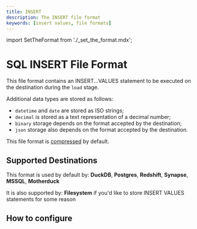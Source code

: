 ```yaml
---
title: INSERT
description: The INSERT file format
keywords: [insert values, file formats]
---
```

import SetTheFormat from './_set_the_format.mdx';

# SQL INSERT File Format

This file format contains an INSERT...VALUES statement to be executed on the destination during the `load` stage.

Additional data types are stored as follows:

- `datetime` and `date` are stored as ISO strings;
- `decimal` is stored as a text representation of a decimal number;
- `binary` storage depends on the format accepted by the destination;
- `json` storage also depends on the format accepted by the destination.

This file format is [compressed](../../reference/performance.md#disabling-and-enabling-file-compression) by default.

## Supported Destinations

This format is used by default by: **DuckDB**, **Postgres**, **Redshift**, **Synapse**, **MSSQL**, **Motherduck**

It is also supported by: **Filesystem** if you'd like to store INSERT VALUES statements for some reason

## How to configure

<SetTheFormat file_type="insert_values"/>
